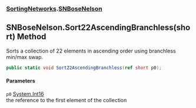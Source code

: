 ### [SortingNetworks](SortingNetworks.md 'SortingNetworks').[SNBoseNelson](SortingNetworks_SNBoseNelson.md 'SortingNetworks.SNBoseNelson')
## SNBoseNelson.Sort22AscendingBranchless(short) Method
Sorts a collection of 22 elements in ascending order using branchless min/max swap.  
```csharp
public static void Sort22AscendingBranchless(ref short p0);
```
#### Parameters
<a name='SortingNetworks_SNBoseNelson_Sort22AscendingBranchless(short)_p0'></a>
`p0` [System.Int16](https://docs.microsoft.com/en-us/dotnet/api/System.Int16 'System.Int16')  
the reference to the first element of the collection
  
